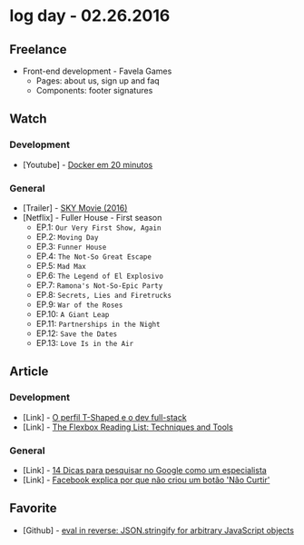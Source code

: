 # log day - 02.26.2016

## Freelance

- Front-end development - Favela Games
  - Pages: about us, sign up and faq
  - Components: footer signatures


## Watch

### Development
- \[Youtube\] - [Docker em 20 minutos](https://www.youtube.com/watch?v=caGS9EztYlc)

### General
- \[Trailer\] - [SKY Movie (2016)](https://www.youtube.com/watch?v=euYYbte-dms)
- \[Netflix\] - Fuller House - First season
  - EP.1: `Our Very First Show, Again`
  - EP.2: `Moving Day`
  - EP.3: `Funner House`
  - EP.4: `The Not-So Great Escape`
  - EP.5: `Mad Max`
  - EP.6: `The Legend of El Explosivo`
  - EP.7: `Ramona's Not-So-Epic Party`
  - EP.8: `Secrets, Lies and Firetrucks`
  - EP.9: `War of the Roses`
  - EP.10: `A Giant Leap`
  - EP.11: `Partnerships in the Night`
  - EP.12: `Save the Dates`
  - EP.13: `Love Is in the Air`


## Article

### Development
- \[Link\] - [O perfil T-Shaped e o dev full-stack](http://tableless.com.br/o-perfil-t-shaped-e-o-dev-full-stack/)
- \[Link\] - [The Flexbox Reading List: Techniques and Tools](https://www.smashingmagazine.com/2016/02/the-flexbox-reading-list/)


### General
- \[Link\] - [14 Dicas para pesquisar no Google como um especialista](http://br.hubspot.com/blog/7-dicas-para-pesquisar-no-google-como-um-especialista)
- \[Link\] - [Facebook explica por que não criou um botão 'Não Curtir'](http://olhardigital.uol.com.br/noticia/facebook-explica-por-que-nao-criou-um-botao-nao-curtir/55629)


## Favorite

- \[Github\] - [eval in reverse: JSON.stringify for arbitrary JavaScript objects](https://github.com/jed/lave)
